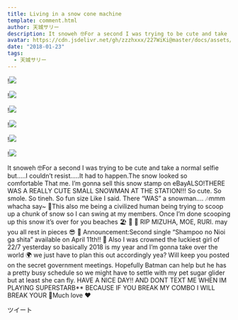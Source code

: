 ```yaml
---
title: Living in a snow cone machine
template: comment.html
author: 天城サリー
description: It snoweh 🤓For a second I was trying to be cute and take a normal selfie but.....I couldn’t resist.....It had to happen.The snow looked so comfortable That me. I’m gonna sell this snow stamp on eBa...
avatar: https://cdn.jsdelivr.net/gh/zzzhxxx/227WiKi@master/docs/assets/photo/avatar/sally.jpg
date: "2018-01-23"
tags:
  - 天城サリー
---
```


!![](https://cdn.jsdelivr.net/gh/227WiKi/227WiKi-image@master/blog-image/sally-2018-01-23_1.jpg)

!![](https://cdn.jsdelivr.net/gh/227WiKi/227WiKi-image@master/blog-image/sally-2018-01-23_2.jpg)

!![](https://cdn.jsdelivr.net/gh/227WiKi/227WiKi-image@master/blog-image/sally-2018-01-23_3.jpg)

!![](https://cdn.jsdelivr.net/gh/227WiKi/227WiKi-image@master/blog-image/sally-2018-01-23_4.jpg)

!![](https://cdn.jsdelivr.net/gh/227WiKi/227WiKi-image@master/blog-image/sally-2018-01-23_5.jpg)

!![](https://cdn.jsdelivr.net/gh/227WiKi/227WiKi-image@master/blog-image/sally-2018-01-23_6.jpg)


It snoweh 🤓For a second I was trying to be cute and take a normal selfie but.....I couldn’t resist.....It had to happen.The snow looked so comfortable That me. I’m gonna sell this snow stamp on eBayALSO!THERE WAS A REALLY CUTE SMALL SNOWMAN AT THE STATION!!! So cute. So smole. So tineh. So fun size Like I said. There “WAS” a snowman.... 🎶mmm whacha say~ 🎵This also me being a civilized human being trying to scoop up a chunk of snow so I can swing at my members. Once I’m done scooping up this snow it’s over for you beaches 🏖 🌊 👋 RIP MIZUHA, MOE, RURI. may you all rest in pieces 😎 👋 Announcement:Second single “Shampoo no Nioi ga shita” available on April 11th!! 🌸 Also I was crowned the luckiest girl of 22/7 yesterday so basically 2018 is my year and I’m gonna take over the world 🌍 we just have to plan this out accordingly yea? Will keep you posted on the secret government meetings. Hopefully Batman can help but he has a pretty busy schedule so we might have to settle with my pet sugar glider but at least she can fly. HAVE A NICE DAY!! AND DONT TEXT ME WHEN IM PLAYING SUPERSTARB** BECAUSE IF YOU BREAK MY COMBO I WILL BREAK YOUR 🤬Much love ❤️ 


ツイート



